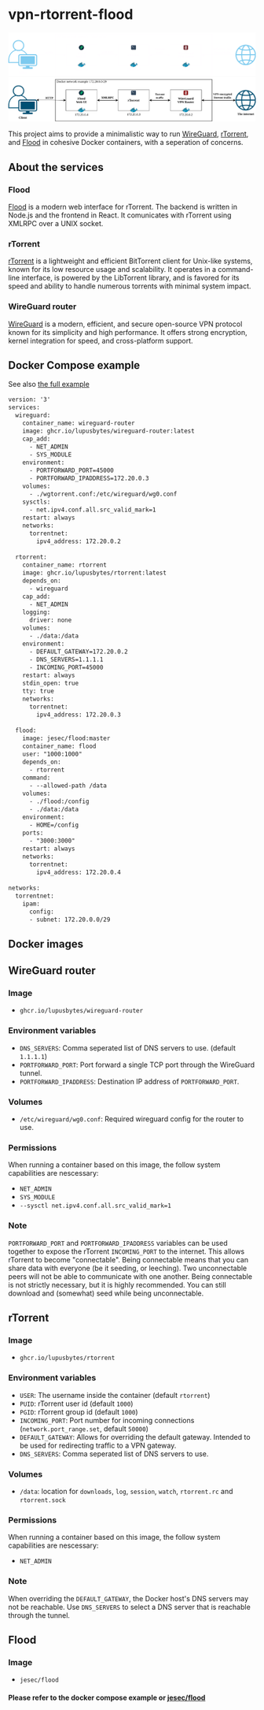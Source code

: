 # vpn-rtorrent-flood
![Diagram of service communication](diagrams/service-diagram-dark-theme.png#gh-dark-mode-only)
![Diagram of service communication](diagrams/service-diagram-light-theme.png#gh-light-mode-only)

This project aims to provide a minimalistic way to run [WireGuard](https://www.wireguard.com/), [rTorrent](https://github.com/rakshasa/rtorrent), and [Flood](https://github.com/jesec/flood) in cohesive Docker containers, with a seperation of concerns.

## About the services
### Flood
[Flood](https://github.com/jesec/flood) is a modern web interface for rTorrent. The backend is written in Node.js and the frontend in React. It comunicates with rTorrent using XMLRPC over a UNIX socket.

### rTorrent
[rTorrent](https://github.com/rakshasa/rtorrent) is a lightweight and efficient BitTorrent client for Unix-like systems, known for its low resource usage and scalability. It operates in a command-line interface, is powered by the LibTorrent library, and is favored for its speed and ability to handle numerous torrents with minimal system impact.

### WireGuard router
[WireGuard](https://www.wireguard.com/) is a modern, efficient, and secure open-source VPN protocol known for its simplicity and high performance. It offers strong encryption, kernel integration for speed, and cross-platform support.

## Docker Compose example
See also [the full example](example/)
```
version: '3'
services:
  wireguard:
    container_name: wireguard-router
    image: ghcr.io/lupusbytes/wireguard-router:latest
    cap_add:
      - NET_ADMIN
      - SYS_MODULE
    environment:
      - PORTFORWARD_PORT=45000
      - PORTFORWARD_IPADDRESS=172.20.0.3
    volumes:
      - ./wgtorrent.conf:/etc/wireguard/wg0.conf
    sysctls:
      - net.ipv4.conf.all.src_valid_mark=1
    restart: always
    networks:
      torrentnet:
        ipv4_address: 172.20.0.2

  rtorrent:
    container_name: rtorrent
    image: ghcr.io/lupusbytes/rtorrent:latest
    depends_on:
      - wireguard
    cap_add:
      - NET_ADMIN
    logging:
      driver: none
    volumes:
      - ./data:/data
    environment:
      - DEFAULT_GATEWAY=172.20.0.2
      - DNS_SERVERS=1.1.1.1
      - INCOMING_PORT=45000
    restart: always
    stdin_open: true
    tty: true
    networks:
      torrentnet:
        ipv4_address: 172.20.0.3

  flood:
    image: jesec/flood:master
    container_name: flood
    user: "1000:1000"
    depends_on:
      - rtorrent
    command:
      - --allowed-path /data
    volumes:
      - ./flood:/config
      - ./data:/data
    environment:
      - HOME=/config
    ports:
      - "3000:3000"
    restart: always
    networks:
      torrentnet:
        ipv4_address: 172.20.0.4

networks:
  torrentnet:
    ipam:
      config:
      - subnet: 172.20.0.0/29
```
## Docker images
## WireGuard router
### Image
* `ghcr.io/lupusbytes/wireguard-router`
### Environment variables
* `DNS_SERVERS`: Comma seperated list of DNS servers to use. (default `1.1.1.1`)
* `PORTFORWARD_PORT`: Port forward a single TCP port through the WireGuard tunnel.
* `PORTFORWARD_IPADDRESS`: Destination IP address of `PORTFORWARD_PORT`.

### Volumes
* `/etc/wireguard/wg0.conf`: Required wireguard config for the router to use.

### Permissions
When running a container based on this image, the follow system capabilities are nescessary:
- `NET_ADMIN`
- `SYS_MODULE`
- `--sysctl net.ipv4.conf.all.src_valid_mark=1`

### Note
`PORTFORWARD_PORT` and `PORTFORWARD_IPADDRESS` variables can be used together to expose the rTorrent `INCOMING_PORT` to the internet.
This allows rTorrent to become "connectable".
Being connectable means that you can share data with everyone (be it seeding, or leeching).
Two unconnectable peers will not be able to communicate with one another.
Being connectable is not strictly necessary, but it is highly recommended. You can still download and (somewhat) seed while being unconnectable.

## rTorrent
### Image
* `ghcr.io/lupusbytes/rtorrent`
### Environment variables
* `USER`: The username inside the container (default `rtorrent`)
* `PUID`: rTorrent user id (default `1000`)
* `PGID`: rTorrent group id (default `1000`)
* `INCOMING_PORT`: Port number for incoming connections (`network.port_range.set`, default `50000`)
* `DEFAULT_GATEWAY`: Allows for overriding the default gateway. Intended to be used for redirecting traffic to a VPN gateway.
* `DNS_SERVERS`: Comma seperated list of DNS servers to use.

### Volumes
* `/data`: location for `downloads`, `log`, `session`, `watch`, `rtorrent.rc` and `rtorrent.sock`

### Permissions
When running a container based on this image, the follow system capabilities are nescessary:
* `NET_ADMIN`

### Note
When overriding the `DEFAULT_GATEWAY`, the Docker host's DNS servers may not be reachable. Use `DNS_SERVERS` to select a DNS server that is reachable through the tunnel.

## Flood
### Image
* `jesec/flood`
#### Please refer to the docker compose example or [jesec/flood](https://github.com/jesec/flood)